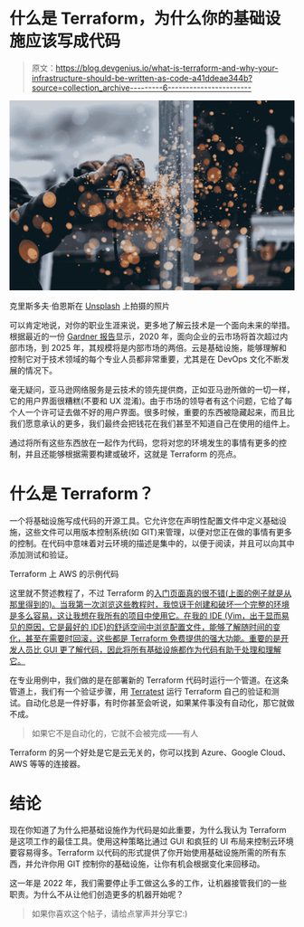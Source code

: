 # 什么是 Terraform，为什么你的基础设施应该写成代码

> 原文：<https://blog.devgenius.io/what-is-terraform-and-why-your-infrastructure-should-be-written-as-code-a41ddeae344b?source=collection_archive---------6----------------------->

![](img/de5f433241d8776a6f3e0b301cce4751.png)

克里斯多夫·伯恩斯在 [Unsplash](https://unsplash.com/s/photos/machinery?utm_source=unsplash&utm_medium=referral&utm_content=creditCopyText) 上拍摄的照片

可以肯定地说，对你的职业生涯来说，更多地了解云技术是一个面向未来的举措。根据最近的一份 [Gardner 报告](https://www.gartner.com/en/newsroom/press-releases/2022-01-18-gartner-forecasts-worldwide-it-spending-to-grow-five-point-1-percent-in-2022)显示，2020 年，面向企业的云市场将首次超过内部市场，到 2025 年，其规模将是内部市场的两倍。云是基础设施，能够理解和控制它对于技术领域的每个专业人员都非常重要，尤其是在 DevOps 文化不断发展的情况下。

毫无疑问，亚马逊网络服务是云技术的领先提供商，正如亚马逊所做的一切一样，它的用户界面很糟糕(不要和 UX 混淆)。由于市场的领导者有这个问题，它给了每个人一个许可证去做不好的用户界面。很多时候，重要的东西被隐藏起来，而且比我们愿意承认的更多，我们最终会把钱花在我们甚至不知道自己在使用的组件上。

通过将所有这些东西放在一起作为代码，您将对您的环境发生的事情有更多的控制，并且还能够根据需要构建或破坏，这就是 Terraform 的亮点。

# 什么是 Terraform？

一个将基础设施写成代码的开源工具。它允许您在声明性配置文件中定义基础设施，这些文件可以用版本控制系统(如 GIT)来管理，以便对您正在做的事情有更多的控制。在代码中意味着对云环境的描述是集中的，以便于阅读，并且可以向其中添加测试和验证。

Terraform 上 AWS 的示例代码

这里就不赘述教程了，不过 Terraform 的[入门页面真的很不错(上面的例子就是从那里得到的)。当我第一次浏览这些教程时，我惊讶于创建和破坏一个完整的环境是多么容易，这让我想在我所有的项目中使用它。在我的 IDE (Vim，出于显而易见的原因，它是最好的 IDE)的舒适空间中浏览配置文件，能够了解随时间的变化，甚至在需要时回滚，这些都是 Terraform 免费提供的强大功能。重要的是开发人员比 GUI 更了解代码，因此将所有基础设施都作为代码有助于处理和理解它。](https://learn.hashicorp.com/terraform?utm_source=terraform_io)

在专业用例中，我们做的是在部署新的 Terraform 代码时运行一个管道。在这条管道上，我们有一个验证步骤，用 [Terratest](https://terratest.gruntwork.io/) 运行 Terraform 自己的验证和测试。自动化总是一件好事，有时你甚至会听说，如果某件事没有自动化，那它就做不成。

> 如果它不是自动化的，它就不会被完成——有人

Terraform 的另一个好处是它是云无关的，你可以找到 Azure、Google Cloud、AWS 等等的连接器。

# 结论

现在你知道了为什么把基础设施作为代码是如此重要，为什么我认为 Terraform 是这项工作的最佳工具。使用这种策略比通过 GUI 和疯狂的 UI 布局来控制云环境要容易得多。Terraform 以代码的形式提供了你开始使用基础设施所需的所有东西，并允许你用 GIT 控制你的基础设施，让你有机会根据变化来回移动。

这一年是 2022 年，我们需要停止手工做这么多的工作，让机器接管我们的一些职责。为什么不从让他们创造更多的机器开始呢？

> 如果你喜欢这个帖子，请给点掌声并分享它:)